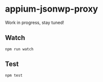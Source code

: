 appium-jsonwp-proxy
===================

Work in progress, stay tuned!

## Watch

```
npm run watch
```

## Test

```
npm test
```
